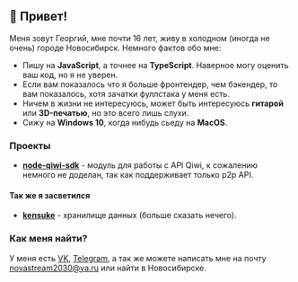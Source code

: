 ## 👋 Привет!

Меня зовут Георгий, мне почти 16 лет, живу в холодном (иногда не очень) городе Новосибирск. Немного фактов обо мне:

 * Пишу на __JavaScript__, а точнее на __TypeScript__. Наверное могу оценить ваш код, но я не уверен.
 * Если вам показалось что я больше фронтендер, чем бэкендер, то вам показалось, хотя зачатки фуллстака у меня есть.
 * Ничем в жизни не интересуюсь, может быть интересуюсь __гитарой__ или __3D-печатью__, но это всего лишь слухи.
 * Сижу на __Windows 10__, когда нибудь сьеду на __MacOS__.

### Проекты

 * [__node-qiwi-sdk__](https://github.com/NovaStream2030/node-qiwi-sdk) - модуль для работы с API Qiwi, к сожалению немного не доделан, так как поддерживает только p2p API.

#### Так же я засветился

 * [__kensuke__](https://github.com/delfikpro/kensuke) - хранилище данных (больше сказать нечего).

### Как меня найти?

  У меня есть [VK](https://vk.com/ns2030), [Telegram](https://t.me/NovaStream2030), а так же можете написать мне на почту novastream2030@ya.ru или найти в Новосибирске.
<!--
**NovaStream2030/NovaStream2030** is a ✨ _special_ ✨ repository because its `README.md` (this file) appears on your GitHub profile.

Here are some ideas to get you started:

- 🔭 I’m currently working on ...
- 🌱 I’m currently learning ...
- 👯 I’m looking to collaborate on ...
- 🤔 I’m looking for help with ...
- 💬 Ask me about ...
- 📫 How to reach me: ...
- 😄 Pronouns: ...
- ⚡ Fun fact: ...
-->
